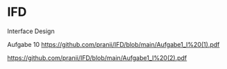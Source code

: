 # IFD
Interface Design


Aufgabe 10 
https://github.com/pranii/IFD/blob/main/Aufgabe1_I%20(1).pdf 	

https://github.com/pranii/IFD/blob/main/Aufgabe1_I%20(2).pdf